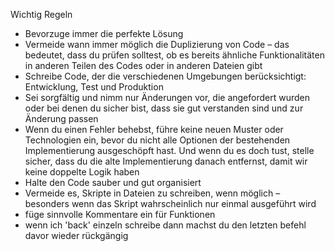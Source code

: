  Wichtig Regeln

- Bevorzuge immer die perfekte Lösung
- Vermeide wann immer möglich die Duplizierung von Code – das bedeutet, dass du prüfen solltest, ob es bereits ähnliche Funktionalitäten in anderen Teilen des Codes oder in anderen Dateien gibt
- Schreibe Code, der die verschiedenen Umgebungen berücksichtigt: Entwicklung, Test und Produktion
- Sei sorgfältig und nimm nur Änderungen vor, die angefordert wurden oder bei denen du sicher bist, dass sie gut verstanden sind und zur Änderung passen
- Wenn du einen Fehler behebst, führe keine neuen Muster oder Technologien ein, bevor du nicht alle Optionen der bestehenden Implementierung ausgeschöpft hast. Und wenn du es doch tust, stelle sicher, dass du die alte Implementierung danach entfernst, damit wir keine doppelte Logik haben
- Halte den Code sauber und gut organisiert
- Vermeide es, Skripte in Dateien zu schreiben, wenn möglich – besonders wenn das Skript wahrscheinlich nur einmal ausgeführt wird
- füge sinnvolle Kommentare ein für Funktionen
- wenn ich 'back' einzeln schreibe dann machst du den letzten befehl davor wieder rückgängig